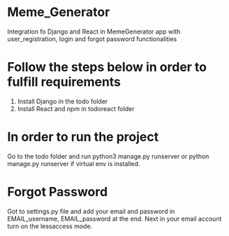 # Meme_Generator
Integration fo Django and React in MemeGenerator app with user_registration, login and forgot password functionalities

# Follow the steps below in order to fulfill requirements

1. Install Django in the todo folder
2. Install React and npm in todoreact folder

# In order to run the project 

Go to the todo folder and run python3 manage.py runserver or python manage.py runserver if virtual env is installed.

# Forgot Password

Got to settings.py file and add your email and password in EMAIL_username, EMAIL_password at the end.
Next in your email account turn on the lessaccess mode.
